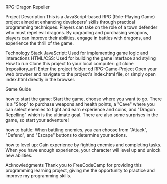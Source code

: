 RPG-Dragon Repeller

Project Description
This is a JavaScript-based RPG (Role-Playing Game) project aimed at enhancing developers' skills through practical programming techniques. Players can take on the role of a town defender who must repel evil dragons. By upgrading and purchasing weapons, players can improve their abilities, engage in battles with dragons, and experience the thrill of the game.

Technology Stack 
JavaScript: Used for implementing game logic and interactions
HTML/CSS: Used for building the game interface and styling
How to run
Clone this project to your local computer: git clone [repository_url]
Enter the project folder: cd RPG-Game-Project
Open your web browser and navigate to the project's index.html file, or simply open index.html directly in the browser.

Game Guide

how to start the game:
Start the game, choose where you want to go. There is a "Shop" to purchase weapons and health points, a "Cave" where you can select enemies to fight and earn experience and coins, and "Dragon Repelling" which is the ultimate goal. There are also some surprises in the game, so start your adventure!

how to battle:
When battling enemies, you can choose from "Attack", "Defend", and "Escape" buttons to determine your actions.

how to level up:
Gain experience by fighting enemies and completing tasks. When you have enough experience, your character will level up and unlock new abilities.

Acknowledgments 
Thank you to FreeCodeCamp for providing this programming learning project, giving me the opportunity to practice and improve my programming skills.
